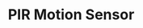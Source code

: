 ---
title: PIR Motion Sensor
type: hardware
desc: A passive infrared sensor is an electronic sensor that measures infrared light radiating from objects in its field of view.
tags:
    - Sensor
    - City
    - Agriculture
---